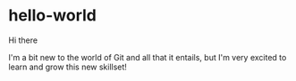 # hello-world

Hi there

I'm a bit new to the world of Git and all that it entails, but I'm very excited to learn and grow this new skillset!
